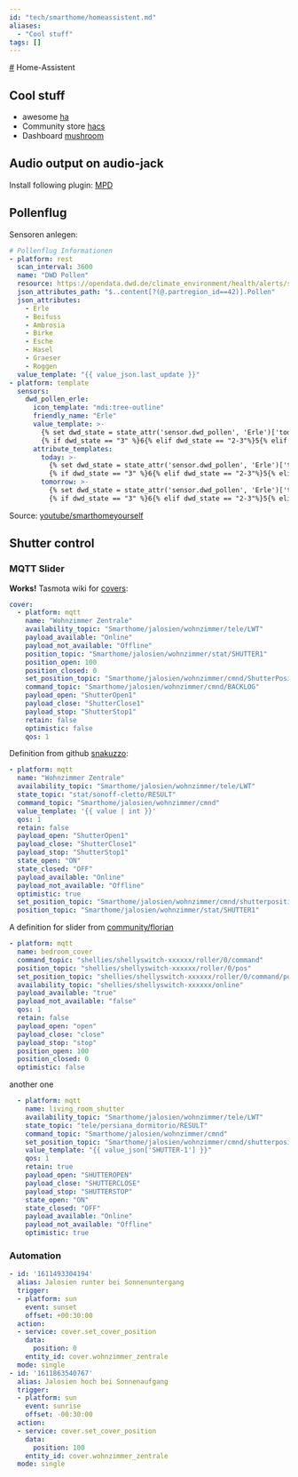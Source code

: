 ```yaml
---
id: "tech/smarthome/homeassistent.md"
aliases:
  - "Cool stuff"
tags: []
---
```


[#](#) Home-Assistent

## Cool stuff

 - awesome [ha](https://www.awesome-ha.com/)
 - Community store [hacs](https://hacs.xyz/)
 - Dashboard [mushroom](https://github.com/piitaya/lovelace-mushroom)

## Audio output on audio-jack

Install following plugin: [MPD](https://github.com/Poeschl/Hassio-Addons/tree/main/mpd)

## Pollenflug

Sensoren anlegen:

```yml
# Pollenflug Informationen
- platform: rest
  scan_interval: 3600
  name: "DWD Pollen"
  resource: https://opendata.dwd.de/climate_environment/health/alerts/s31fg.json
  json_attributes_path: "$..content[?(@.partregion_id==42)].Pollen"
  json_attributes:
    - Erle
    - Beifuss
    - Ambrosia
    - Birke
    - Esche
    - Hasel
    - Graeser
    - Roggen
  value_template: "{{ value_json.last_update }}"
- platform: template
  sensors:
    dwd_pollen_erle:
      icon_template: "mdi:tree-outline"
      friendly_name: "Erle"
      value_template: >-
        {% set dwd_state = state_attr('sensor.dwd_pollen', 'Erle')['today'] %}
        {% if dwd_state == "3" %}6{% elif dwd_state == "2-3"%}5{% elif dwd_state == "2"%}4{% elif dwd_state == "1-2"%}3{% elif dwd_state == "1"%}2{% elif dwd_state == "0-1"%}1{% else %}0{% endif %}
      attribute_templates:
        today: >-
          {% set dwd_state = state_attr('sensor.dwd_pollen', 'Erle')['today'] %}
          {% if dwd_state == "3" %}6{% elif dwd_state == "2-3"%}5{% elif dwd_state == "2"%}4{% elif dwd_state == "1-2"%}3{% elif dwd_state == "1"%}2{% elif dwd_state == "0-1"%}1{% else %}0{% endif %}
        tomorrow: >-
          {% set dwd_state = state_attr('sensor.dwd_pollen', 'Erle')['tomorrow'] %}
          {% if dwd_state == "3" %}6{% elif dwd_state == "2-3"%}5{% elif dwd_state == "2"%}4{% elif dwd_state == "1-2"%}3{% elif dwd_state == "1"%}2{% elif dwd_state == "0-1"%}1{% else %}0{% endif %}
```

Source: [youtube/smarthomeyourself](https://youtu.be/yHI9Dt4xD4g)

## Shutter control

### MQTT Slider

**Works!** Tasmota wiki for [covers]():

```yml
cover:
  - platform: mqtt
    name: "Wohnzimmer Zentrale"
    availability_topic: "Smarthome/jalosien/wohnzimmer/tele/LWT"
    payload_available: "Online"
    payload_not_available: "Offline"
    position_topic: "Smarthome/jalosien/wohnzimmer/stat/SHUTTER1"
    position_open: 100
    position_closed: 0
    set_position_topic: "Smarthome/jalosien/wohnzimmer/cmnd/ShutterPosition1"
    command_topic: "Smarthome/jalosien/wohnzimmer/cmnd/BACKLOG"
    payload_open: "ShutterOpen1"
    payload_close: "ShutterClose1"
    payload_stop: "ShutterStop1"
    retain: false
    optimistic: false
    qos: 1
```

Definition from github
[snakuzzo](https://github.com/arendst/Tasmota/issues/6614#issuecomment-541785867):

```yml
- platform: mqtt
  name: "Wohnzimmer Zentrale"
  availability_topic: "Smarthome/jalosien/wohnzimmer/tele/LWT"
  state_topic: "stat/sonoff-cletto/RESULT"
  command_topic: "Smarthome/jalosien/wohnzimmer/cmnd"
  value_template: '{{ value | int }}'
  qos: 1
  retain: false
  payload_open: "ShutterOpen1"
  payload_close: "ShutterClose1"
  payload_stop: "ShutterStop1"
  state_open: "ON"
  state_closed: "OFF"
  payload_available: "Online"
  payload_not_available: "Offline"
  optimistic: true
  set_position_topic: "Smarthome/jalosien/wohnzimmer/cmnd/shutterposition"
  position_topic: "Smarthome/jalosien/wohnzimmer/stat/SHUTTER1"
```

A definition for slider from [community/florian](https://community.home-assistant.io/t/shelly-2-as-roller-shutter-with-percentage/85817/2)
```yml
- platform: mqtt
  name: bedroom_cover
  command_topic: "shellies/shellyswitch-xxxxxx/roller/0/command"
  position_topic: "shellies/shellyswitch-xxxxxx/roller/0/pos"
  set_position_topic: "shellies/shellyswitch-xxxxxx/roller/0/command/pos"
  availability_topic: "shellies/shellyswitch-xxxxxx/online"
  payload_available: "true"
  payload_not_available: "false"
  qos: 1
  retain: false
  payload_open: "open"
  payload_close: "close"
  payload_stop: "stop"
  position_open: 100
  position_closed: 0
  optimistic: false
```

another one

```yml
  - platform: mqtt
    name: living_room_shutter
    availability_topic: "Smarthome/jalosien/wohnzimmer/tele/LWT"
    state_topic: "tele/persiana_dormitorio/RESULT"
    command_topic: "Smarthome/jalosien/wohnzimmer/cmnd"
    set_position_topic: "Smarthome/jalosien/wohnzimmer/cmnd/shutterposition"
    value_template: "{{ value_json['SHUTTER-1'] }}"
    qos: 1
    retain: true
    payload_open: "SHUTTEROPEN"
    payload_close: "SHUTTERCLOSE"
    payload_stop: "SHUTTERSTOP"
    state_open: "ON"
    state_closed: "OFF"
    payload_available: "Online"
    payload_not_available: "Offline"
    optimistic: true
```

### Automation

```yml
- id: '1611493304194'
  alias: Jalosien runter bei Sonnenuntergang
  trigger:
  - platform: sun
    event: sunset
    offset: +00:30:00
  action:
  - service: cover.set_cover_position
    data:
      position: 0
    entity_id: cover.wohnzimmer_zentrale
  mode: single
- id: '1611863540767'
  alias: Jalosien hoch bei Sonnenaufgang
  trigger:
  - platform: sun
    event: sunrise
    offset: -00:30:00
  action:
  - service: cover.set_cover_position
    data:
      position: 100
    entity_id: cover.wohnzimmer_zentrale
  mode: single
```
